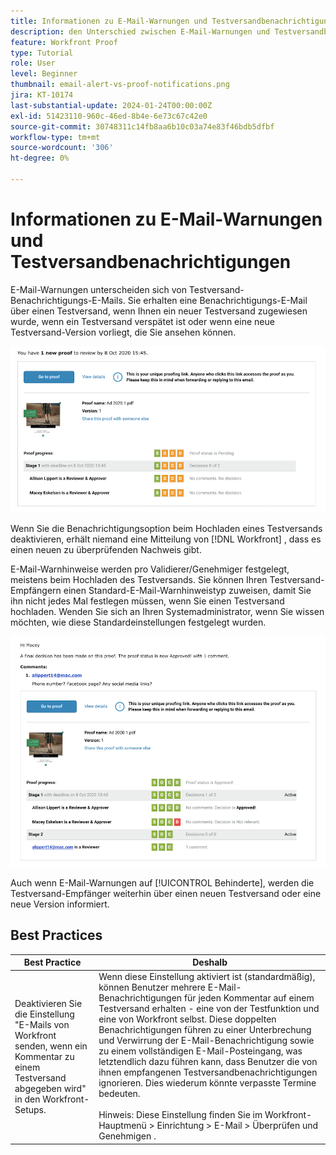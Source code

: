 ```yaml
---
title: Informationen zu E-Mail-Warnungen und Testversandbenachrichtigungen
description: den Unterschied zwischen E-Mail-Warnungen und Testversandbenachrichtigungen in [!DNL  Workfront].
feature: Workfront Proof
type: Tutorial
role: User
level: Beginner
thumbnail: email-alert-vs-proof-notifications.png
jira: KT-10174
last-substantial-update: 2024-01-24T00:00:00Z
exl-id: 51423110-960c-46ed-8b4e-6e73c67c42e0
source-git-commit: 30748311c14fb8aa6b10c03a74e83f46bdb5dfbf
workflow-type: tm+mt
source-wordcount: '306'
ht-degree: 0%

---
```


# Informationen zu E-Mail-Warnungen und Testversandbenachrichtigungen

E-Mail-Warnungen unterscheiden sich von Testversand-Benachrichtigungs-E-Mails. Sie erhalten eine Benachrichtigungs-E-Mail über einen Testversand, wenn Ihnen ein neuer Testversand zugewiesen wurde, wenn ein Testversand verspätet ist oder wenn eine neue Testversand-Version vorliegt, die Sie ansehen können.

![Ein Bild einer Benachrichtigungs-E-Mail zum Testversand, das angibt, dass ein neuer Testversand durchgeführt werden muss.](assets/email-alert-1.png)

Wenn Sie die Benachrichtigungsoption beim Hochladen eines Testversands deaktivieren, erhält niemand eine Mitteilung von [!DNL Workfront] , dass es einen neuen zu überprüfenden Nachweis gibt.

E-Mail-Warnhinweise werden pro Validierer/Genehmiger festgelegt, meistens beim Hochladen des Testversands. Sie können Ihren Testversand-Empfängern einen Standard-E-Mail-Warnhinweistyp zuweisen, damit Sie ihn nicht jedes Mal festlegen müssen, wenn Sie einen Testversand hochladen. Wenden Sie sich an Ihren Systemadministrator, wenn Sie wissen möchten, wie diese Standardeinstellungen festgelegt wurden.

![Ein Bild eines E-Mail-Warnhinweises, das angibt, dass eine Entscheidung über den Testversand getroffen wurde und dass ein Kommentar zu überprüfen ist.](assets/email-alert-2.png)

Auch wenn E-Mail-Warnungen auf [!UICONTROL Behinderte], werden die Testversand-Empfänger weiterhin über einen neuen Testversand oder eine neue Version informiert.

## Best Practices

| Best Practice | Deshalb |
|---|---|
| Deaktivieren Sie die Einstellung &quot;E-Mails von Workfront senden, wenn ein Kommentar zu einem Testversand abgegeben wird&quot; in den Workfront-Setups. | Wenn diese Einstellung aktiviert ist (standardmäßig), können Benutzer mehrere E-Mail-Benachrichtigungen für jeden Kommentar auf einem Testversand erhalten - eine von der Testfunktion und eine von Workfront selbst. Diese doppelten Benachrichtigungen führen zu einer Unterbrechung und Verwirrung der E-Mail-Benachrichtigung sowie zu einem vollständigen E-Mail-Posteingang, was letztendlich dazu führen kann, dass Benutzer die von ihnen empfangenen Testversandbenachrichtigungen ignorieren. Dies wiederum könnte verpasste Termine bedeuten. <br> <br>Hinweis: Diese Einstellung finden Sie im Workfront-Hauptmenü > Einrichtung > E-Mail > Überprüfen und Genehmigen . |


